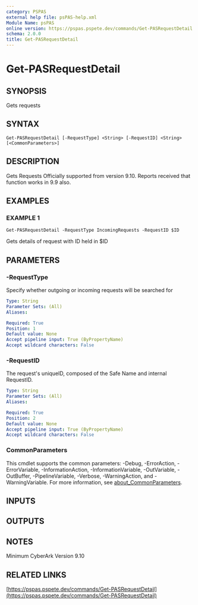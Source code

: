 ```yaml
---
category: PSPAS
external help file: psPAS-help.xml
Module Name: psPAS
online version: https://pspas.pspete.dev/commands/Get-PASRequestDetail
schema: 2.0.0
title: Get-PASRequestDetail
---
```


# Get-PASRequestDetail

## SYNOPSIS
Gets requests

## SYNTAX

```
Get-PASRequestDetail [-RequestType] <String> [-RequestID] <String> [<CommonParameters>]
```

## DESCRIPTION
Gets Requests
Officially supported from version 9.10.
Reports received that function works in 9.9 also.

## EXAMPLES

### EXAMPLE 1
```
Get-PASRequestDetail -RequestType IncomingRequests -RequestID $ID
```

Gets details of request with ID held in $ID

## PARAMETERS

### -RequestType
Specify whether outgoing or incoming requests will be searched for

```yaml
Type: String
Parameter Sets: (All)
Aliases:

Required: True
Position: 1
Default value: None
Accept pipeline input: True (ByPropertyName)
Accept wildcard characters: False
```

### -RequestID
The request's uniqueID, composed of the Safe Name and internal RequestID.

```yaml
Type: String
Parameter Sets: (All)
Aliases:

Required: True
Position: 2
Default value: None
Accept pipeline input: True (ByPropertyName)
Accept wildcard characters: False
```

### CommonParameters
This cmdlet supports the common parameters: -Debug, -ErrorAction, -ErrorVariable, -InformationAction, -InformationVariable, -OutVariable, -OutBuffer, -PipelineVariable, -Verbose, -WarningAction, and -WarningVariable. For more information, see [about_CommonParameters](http://go.microsoft.com/fwlink/?LinkID=113216).

## INPUTS

## OUTPUTS

## NOTES
Minimum CyberArk Version 9.10

## RELATED LINKS

[https://pspas.pspete.dev/commands/Get-PASRequestDetail](https://pspas.pspete.dev/commands/Get-PASRequestDetail)

